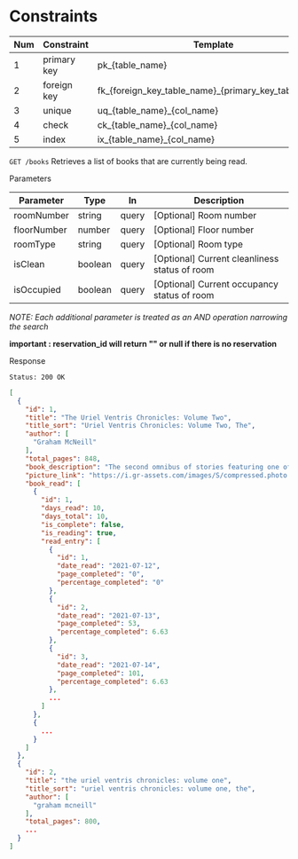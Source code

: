 # Constraints
| Num | Constraint | Template | Example |
| --- | ---------- | -------- | ------- |
| 1 | primary key | pk_{table_name} | pk_reader |
| 2 | foreign key | fk_{foreign_key_table_name}_{primary_key_table_name} | fk_reader_book |
| 3 | unique | uq_{table_name}_{col_name} | uq_reader_username |
| 4 | check | ck_{table_name}_{col_name} | ck_book_total_pages |
| 5 | index | ix_{table_name}_{col_name} | ix_reader_username


`GET /books` Retrieves a list of books that are currently being read.

Parameters

| Parameter | Type | In | Description |
| --------- | ---- | --- | ----------- |
| roomNumber | string | query | [Optional] Room number |
| floorNumber | number | query | [Optional] Floor number |
| roomType | string | query | [Optional] Room type |
| isClean | boolean | query | [Optional] Current cleanliness status of room |
| isOccupied | boolean | query | [Optional] Current occupancy status of room |

*NOTE: Each additional parameter is treated as an AND operation narrowing the search*

**important : reservation_id will return "" or null if there is no reservation**

Response

`Status: 200 OK`

```JSON
[
  {
    "id": 1,
    "title": "The Uriel Ventris Chronicles: Volume Two",
    "title_sort": "Uriel Ventris Chronicles: Volume Two, The",
    "author": [
      "Graham McNeill"
    ],
    "total_pages": 848,
    "book_description": "The second omnibus of stories featuring one of Warhammer 40,000's most prominent characters, Ultramarine Captain Uriel     Ventris.\\n\\nThe Ultramarines are the epitome of a Space Marine Chapter. Warriors without peer, their name is a byword for discipline and honour, and their heroic deeds are legendary.\\n\\nCaptain Uriel Ventris fights to prove his worth and return to the hallowed ranks of the Chapter after his exile to the Eye of Terror. But as the Iron Warriors move against Ultramar, a grim premonition comes to light: Ventris will have a part to play in the coming war... for good or ill. The ongoing story of the Uriel Ventris continues in this omnibus edition, featuring the novels The Killing Ground, Courage and Honour and The Chapter''s Due, as well as several short stories and the classic comic 'Black Bone Road'.",
    "picture_link": "https://i.gr-assets.com/images/S/compressed.photo.goodreads.com/books/1561287919l/44180905.jpg",
    "book_read": [
      {
        "id": 1,
        "days_read": 10,
        "days_total": 10,
        "is_complete": false,
        "is_reading": true,
        "read_entry": [
          {
            "id": 1,
            "date_read": "2021-07-12",
            "page_completed": "0",
            "percentage_completed": "0"
          },
          {
            "id": 2,
            "date_read": "2021-07-13",
            "page_completed": 53,
            "percentage_completed": 6.63
          },
          {
            "id": 3,
            "date_read": "2021-07-14",
            "page_completed": 101,
            "percentage_completed": 6.63
          },
          ...
        ]
      },
      {
        ...
      }
    ]
  },
  {
    "id": 2,
    "title": "the uriel ventris chronicles: volume one",
    "title_sort": "uriel ventris chronicles: volume one, the",
    "author": [
      "graham mcneill"
    ],
    "total_pages": 800,
    ...
  }
]
```